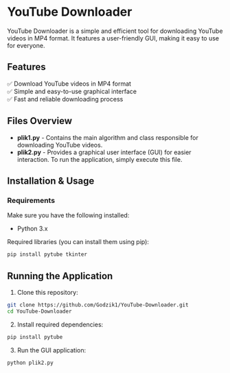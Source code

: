# YouTube Downloader

YouTube Downloader is a simple and efficient tool for downloading YouTube videos in MP4 format. It features a user-friendly GUI, making it easy to use for everyone.

## Features

✅ Download YouTube videos in MP4 format  
✅ Simple and easy-to-use graphical interface  
✅ Fast and reliable downloading process  

## Files Overview

- **plik1.py** - Contains the main algorithm and class responsible for downloading YouTube videos.
- **plik2.py** - Provides a graphical user interface (GUI) for easier interaction. To run the application, simply execute this file.

## Installation & Usage

### Requirements

Make sure you have the following installed:

- Python 3.x

Required libraries (you can install them using pip):

```bash
pip install pytube tkinter
```

## Running the Application

1. Clone this repository:
```bash
git clone https://github.com/Godzik1/YouTube-Downloader.git
cd YouTube-Downloader
```

2. Install required dependencies:
```bash
pip install pytube
```
3. Run the GUI application:
```bash
python plik2.py
```
